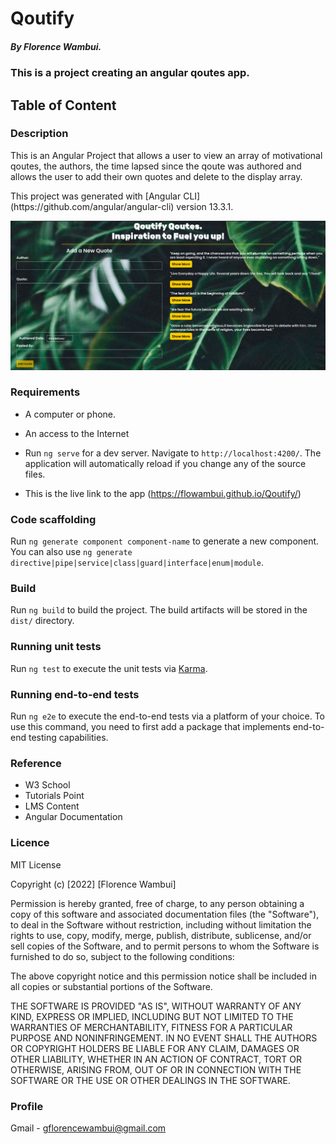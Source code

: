 # Qoutify
##### By Florence Wambui.
### This is a project creating an angular qoutes app.

## Table of Content

### Description
<p>This is an Angular Project that allows a user to view an array of motivational qoutes, the authors, the time lapsed since the qoute was authored and allows the user to add their own quotes and delete to the display array.</p>
<p>This project was generated with [Angular CLI](https://github.com/angular/angular-cli) version 13.3.1.</p>

![This is the Homepage](./src/assets/quotify.png)

### Requirements

* A computer or phone.
* An access to the Internet
* Run `ng serve` for a dev server. Navigate to `http://localhost:4200/`. The application will automatically reload if you change any of the source files.

* This is the live link to the app (https://flowambui.github.io/Qoutify/)
### Code scaffolding

Run `ng generate component component-name` to generate a new component. You can also use `ng generate directive|pipe|service|class|guard|interface|enum|module`.

### Build

Run `ng build` to build the project. The build artifacts will be stored in the `dist/` directory.

### Running unit tests

Run `ng test` to execute the unit tests via [Karma](https://karma-runner.github.io).

### Running end-to-end tests

Run `ng e2e` to execute the end-to-end tests via a platform of your choice. To use this command, you need to first add a package that implements end-to-end testing capabilities.

### Reference
* W3 School
* Tutorials Point
* LMS Content
* Angular Documentation

### Licence

MIT License

Copyright (c) [2022] [Florence Wambui]

Permission is hereby granted, free of charge, to any person obtaining a copy
of this software and associated documentation files (the "Software"), to deal
in the Software without restriction, including without limitation the rights
to use, copy, modify, merge, publish, distribute, sublicense, and/or sell
copies of the Software, and to permit persons to whom the Software is
furnished to do so, subject to the following conditions:

The above copyright notice and this permission notice shall be included in all
copies or substantial portions of the Software.

THE SOFTWARE IS PROVIDED "AS IS", WITHOUT WARRANTY OF ANY KIND, EXPRESS OR
IMPLIED, INCLUDING BUT NOT LIMITED TO THE WARRANTIES OF MERCHANTABILITY,
FITNESS FOR A PARTICULAR PURPOSE AND NONINFRINGEMENT. IN NO EVENT SHALL THE
AUTHORS OR COPYRIGHT HOLDERS BE LIABLE FOR ANY CLAIM, DAMAGES OR OTHER
LIABILITY, WHETHER IN AN ACTION OF CONTRACT, TORT OR OTHERWISE, ARISING FROM,
OUT OF OR IN CONNECTION WITH THE SOFTWARE OR THE USE OR OTHER DEALINGS IN THE
SOFTWARE.

### Profile
Gmail - gflorencewambui@gmail.com


